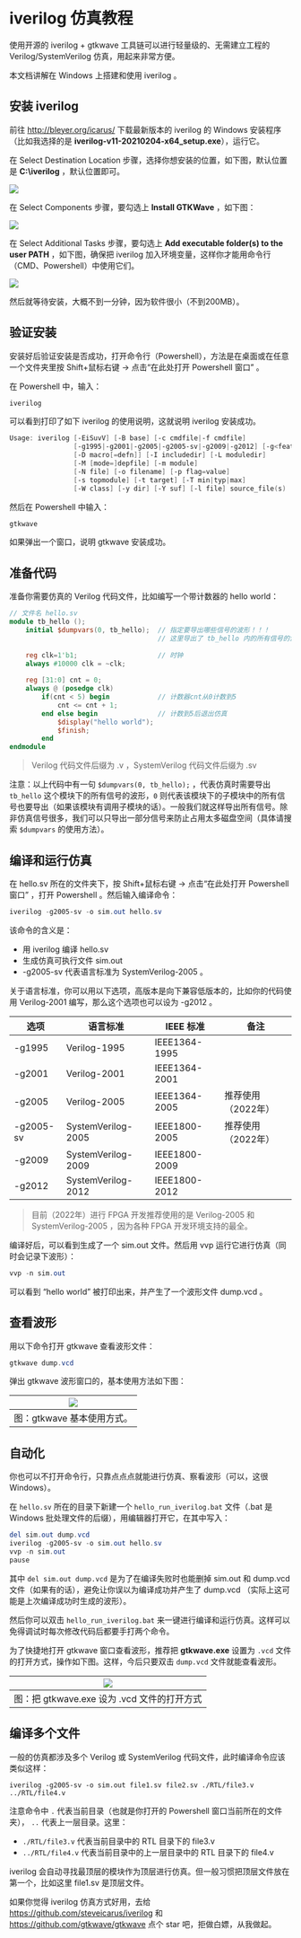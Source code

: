 # iverilog 仿真教程

使用开源的 iverilog + gtkwave 工具链可以进行轻量级的、无需建立工程的 Verilog/SystemVerilog 仿真，用起来非常方便。

本文档讲解在 Windows 上搭建和使用 iverilog 。



## 安装 iverilog

前往 http://bleyer.org/icarus/ 下载最新版本的 iverilog 的 Windows 安装程序（比如我选择的是 **iverilog-v11-20210204-x64\_setup\.exe**），运行它。

在 Select Destination Location 步骤，选择你想安装的位置，如下图，默认位置是 **C:\iverilog** ，默认位置即可。

![](./figures/iverilog_setup_0.png)

在 Select Components 步骤，要勾选上 **Install GTKWave** ，如下图：

![](./figures/iverilog_setup_1.png)

在 Select Additional Tasks 步骤，要勾选上 **Add executable folder(s) to the user PATH** ，如下图，确保把 iverilog 加入环境变量，这样你才能用命令行（CMD、Powershell）中使用它们。

![](./figures/iverilog_setup_2.png)

然后就等待安装，大概不到一分钟，因为软件很小（不到200MB）。



## 验证安装

安装好后验证安装是否成功，打开命令行（Powershell），方法是在桌面或在任意一个文件夹里按 Shift+鼠标右键 → 点击“在此处打开 Powershell 窗口” 。

在 Powershell 中，输入：

```powershell
iverilog
```

可以看到打印了如下 iverilog 的使用说明，这就说明 iverilog 安装成功。

```powershell
Usage: iverilog [-EiSuvV] [-B base] [-c cmdfile|-f cmdfile]
                [-g1995|-g2001|-g2005|-g2005-sv|-g2009|-g2012] [-g<feature>]
                [-D macro[=defn]] [-I includedir] [-L moduledir]
                [-M [mode=]depfile] [-m module]
                [-N file] [-o filename] [-p flag=value]
                [-s topmodule] [-t target] [-T min|typ|max]
                [-W class] [-y dir] [-Y suf] [-l file] source_file(s)
```

然后在 Powershell 中输入：

```powershell
gtkwave
```

如果弹出一个窗口，说明 gtkwave 安装成功。



## 准备代码

准备你需要仿真的 Verilog 代码文件，比如编写一个带计数器的 hello world：

```verilog
// 文件名 hello.sv
module tb_hello ();
    initial $dumpvars(0, tb_hello);  // 指定要导出哪些信号的波形！！！
                                     // 这里导出了 tb_hello 内的所有信号的波形
    
  	reg clk=1'b1;                    // 时钟
  	always #10000 clk = ~clk;
    
    reg [31:0] cnt = 0;
    always @ (posedge clk)
        if(cnt < 5) begin            // 计数器cnt从0计数到5
            cnt <= cnt + 1;
        end else begin               // 计数到5后退出仿真
            $display("hello world");
            $finish;
        end
endmodule
```

> Verilog 代码文件后缀为 .v ，SystemVerilog 代码文件后缀为 .sv

注意：以上代码中有一句 `$dumpvars(0, tb_hello);` ，代表仿真时需要导出 `tb_hello` 这个模块下的所有信号的波形，`0` 则代表该模块下的子模块中的所有信号也要导出（如果该模块有调用子模块的话）。一般我们就这样导出所有信号。除非仿真信号很多，我们可以只导出一部分信号来防止占用太多磁盘空间（具体请搜索 `$dumpvars` 的使用方法）。



## 编译和运行仿真

在 hello.sv 所在的文件夹下，按 Shift+鼠标右键 → 点击“在此处打开 Powershell 窗口” ，打开 Powershell 。然后输入编译命令：

```powershell
iverilog -g2005-sv -o sim.out hello.sv
```

该命令的含义是：

- 用 iverilog 编译 hello.sv 
- 生成仿真可执行文件 sim.out 
- -g2005-sv 代表语言标准为 SystemVerilog-2005 。

关于语言标准，你可以用以下选项，高版本是向下兼容低版本的，比如你的代码使用 Verilog-2001 编写，那么这个选项也可以设为 -g2012 。

| 选项      | 语言标准           | IEEE 标准     | 备注               |
| --------- | ------------------ | ------------- | ------------------ |
| -g1995    | Verilog-1995       | IEEE1364-1995 |                    |
| -g2001    | Verilog-2001       | IEEE1364-2001 |                    |
| -g2005    | Verilog-2005       | IEEE1364-2005 | 推荐使用（2022年） |
| -g2005-sv | SystemVerilog-2005 | IEEE1800-2005 | 推荐使用（2022年） |
| -g2009    | SystemVerilog-2009 | IEEE1800-2009 |                    |
| -g2012    | SystemVerilog-2012 | IEEE1800-2012 |                    |

> 目前（2022年）进行 FPGA 开发推荐使用的是 Verilog-2005 和 SystemVerilog-2005 ，因为各种 FPGA 开发环境支持的最全。

编译好后，可以看到生成了一个 sim.out 文件。然后用 vvp 运行它进行仿真（同时会记录下波形）：

```powershell
vvp -n sim.out
```

可以看到 “hello world” 被打印出来，并产生了一个波形文件 dump.vcd 。



## 查看波形

用以下命令打开 gtkwave 查看波形文件：

```powershell
gtkwave dump.vcd
```

弹出 gtkwave 波形窗口的，基本使用方法如下图：

| ![](./figures/gtkwave_usage.png) |
| :------------------------------: |
|    图：gtkwave 基本使用方式。    |



## 自动化

你也可以不打开命令行，只靠点点点就能进行仿真、察看波形（可以，这很 Windows）。

在 `hello.sv` 所在的目录下新建一个 `hello_run_iverilog.bat` 文件（.bat 是 Windows 批处理文件的后缀），用编辑器打开它，在其中写入：

```powershell
del sim.out dump.vcd
iverilog -g2005-sv -o sim.out hello.sv
vvp -n sim.out
pause
```

其中 `del sim.out dump.vcd` 是为了在编译失败时也能删掉 sim.out 和 dump.vcd 文件（如果有的话），避免让你误以为编译成功并产生了 dump.vcd （实际上这可能是上次编译成功时生成的波形）。

然后你可以双击 `hello_run_iverilog.bat` 来一键进行编译和运行仿真。这样可以免得调试时每次修改代码后都要手打两个命令。

为了快捷地打开 gtkwave 窗口查看波形，推荐把 **gtkwave.exe** 设置为 `.vcd` 文件的打开方式，操作如下图。这样，今后只要双击 `dump.vcd` 文件就能查看波形。

|    ![](./figures/set_vcd_as_gtkwave.png)    |
| :-----------------------------------------: |
| 图：把 gtkwave.exe 设为 .vcd 文件的打开方式 |



## 编译多个文件

一般的仿真都涉及多个 Verilog 或 SystemVerilog 代码文件，此时编译命令应该类似这样：

```
iverilog -g2005-sv -o sim.out file1.sv file2.sv ./RTL/file3.v ../RTL/file4.v
```

注意命令中 `.` 代表当前目录（也就是你打开的 Powershell 窗口当前所在的文件夹）， `..` 代表上一层目录。这里：

- `./RTL/file3.v` 代表当前目录中的 RTL 目录下的 file3.v 
- `../RTL/file4.v` 代表当前目录中的上一层目录中的 RTL 目录下的 file4.v 

iverilog 会自动寻找最顶层的模块作为顶层进行仿真。但一般习惯把顶层文件放在第一个，比如这里 file1.sv 是顶层文件。



如果你觉得 iverilog 仿真方式好用，去给 https://github.com/steveicarus/iverilog 和 https://github.com/gtkwave/gtkwave 点个 star 吧，拒做白嫖，从我做起。
